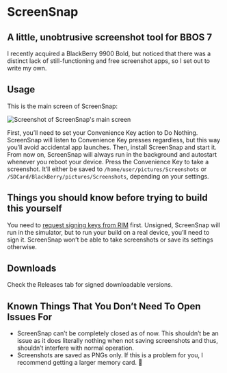 # ScreenSnap
## A little, unobtrusive screenshot tool for BBOS 7

I recently acquired a BlackBerry 9900 Bold, but noticed that there was a distinct lack of still-functioning and free screenshot apps, so I set out to write my own.

## Usage

This is the main screen of ScreenSnap:

![Screenshot of ScreenSnap's main screen](https://cloud.githubusercontent.com/assets/676069/9834904/0b110a8c-59d0-11e5-8be0-e5c70191112f.png)

First, you’ll need to set your Convenience Key action to Do Nothing. ScreenSnap will listen to Convenience Key presses regardless, but this way you’ll avoid accidental app launches.
Then, install ScreenSnap and start it. From now on, ScreenSnap will always run in the background and autostart whenever you reboot your device.
Press the Convenience Key to take a screenshot.
It’ll either be saved to
`/home/user/pictures/Screenshots` or 
`/SDCard/BlackBerry/pictures/Screenshots`, depending on your settings.

## Things you should know before trying to build this yourself

You need to [request signing keys from RIM](https://www.blackberry.com/SignedKeys/codesigning.html) first. Unsigned, ScreenSnap will run in the simulator, but to run your build on a real device, you’ll need to sign it. ScreenSnap won’t be able to  take screenshots or save its settings otherwise.

## Downloads

Check the Releases tab for signed downloadable versions.

## Known Things That You Don’t Need To Open Issues For

* ScreenSnap can’t be completely closed as of now. This shouldn’t be an issue as it does literally nothing when not saving screenshots and thus, shouldn’t interfere with normal operation.
* Screenshots are saved as PNGs only. If this is a problem for you, I recommend getting a larger memory card. 

